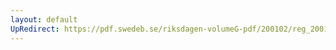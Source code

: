 ```yaml
---
layout: default
UpRedirect: https://pdf.swedeb.se/riksdagen-volumeG-pdf/200102/reg_200102/reg_200102_0468.pdf
---
```

